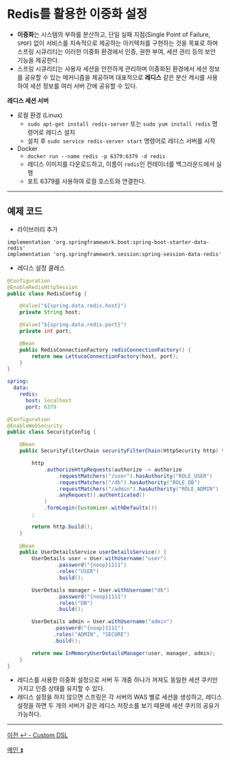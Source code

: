 # Redis를 활용한 이중화 설정

- **이중화**는 시스템의 부하를 분산하고, 단일 실패 지점(Single Point of Failure, `SPOF`) 없이 서비스를 지속적으로 제공하는 아키텍처를 구현하는 것을 목표로 하며
    스프링 시큐리티는 이러한 이중화 환경에서 인증, 권한 부여, 세션 관리 등의 보안 기능을 제공한다.
- 스프링 시큐리티는 사용자 세션을 안전하게 관리하며 이중화된 환경에서 세션 정보를 공유할 수 있는 메커니즘을 제공하며 대표적으로 **레디스** 같은 분산 캐시를 사용하여
    세션 정보를 여러 서버 간에 공유할 수 있다.

**레디스 세션 서버**
- 로컬 환경 (Linux)
  - `sudo apt-get install redis-server` 또는 `sudo yum install redis` 명령어로 레디스 설치
  - 설치 후 `sudo service redis-server start` 명령어로 레디스 서버를 시작
- Docker
  - `docker run --name redis -p 6379:6379 -d redis`
  - 레디스 이미지를 다운로드하고, 이름이 `redis`인 컨테이너를 백그라운드에서 실행
  - 포트 6379를 사용하여 로컬 호스트와 연결한다.

---

## 예제 코드

- 라이브러리 추가
```text
implementation 'org.springframework.boot:spring-boot-starter-data-redis'
implementation 'org.springframework.session:spring-session-data-redis'
```

- 레디스 설정 클래스
```java
@Configuration
@EnableRedisHttpSession
public class RedisConfig {

    @Value("${spring.data.redis.host}")
    private String host;

    @Value("${spring.data.redis.port}")
    private int port;

    @Bean
    public RedisConnectionFactory redisConnectionFactory() {
        return new LettuceConnectionFactory(host, port);
    }
}
```
```yaml
spring:
  data:
    redis:
      host: localhost
      port: 6379
```
```java
@Configuration
@EnableWebSecurity
public class SecurityConfig {

    @Bean
    public SecurityFilterChain securityFilterChain(HttpSecurity http) throws Exception {

        http
            .authorizeHttpRequests(authorize -> authorize
                .requestMatchers("/user").hasAuthority("ROLE_USER")
                .requestMatchers("/db").hasAuthority("ROLE_DB")
                .requestMatchers("/admin").hasAuthority("ROLE_ADMIN")
                .anyRequest().authenticated()
            )
            .formLogin(Customizer.withDefaults())
        ;

        return http.build();
    }
    
    @Bean
    public UserDetailsService userDetailsService() {
        UserDetails user = User.withUsername("user")
                .password("{noop}1111")
                .roles("USER")
                .build();

        UserDetails manager = User.withUsername("db")
                .password("{noop}1111")
                .roles("DB")
                .build();

        UserDetails admin = User.withUsername("admin")
               .password("{noop}1111")
               .roles("ADMIN", "SECURE")
               .build();

        return new InMemoryUserDetailsManager(user, manager, admin);
    }
}
```

- 레디스를 사용한 이중화 설정으로 서버 두 개중 하나가 꺼져도 동일한 세션 쿠키만 가지고 인증 상태를 유지할 수 있다.
- 레디스 설정을 하지 않으면 스프링은 각 서버의 WAS 별로 세션을 생성하고, 레디스 설정을 하면 두 개의 서버가 같은 레디스 저장소를 보기 때문에 세션 쿠키의 공유가 가능하다.

---

[이전 ↩️ - Custom DSL](https://github.com/genesis12345678/TIL/blob/main/Spring/security/security/MultiSecurity/CustomDSL.md)

[메인 ⏫](https://github.com/genesis12345678/TIL/blob/main/Spring/security/security/main.md)